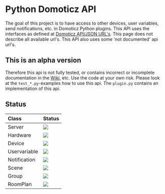 # Python Domoticz API

The goal of this project is to have access to other devices, user variables, send notifications, etc. in Domoticz Python plugins.
This API uses the interfaces as defined at [Domoticz API/JSON URL's](https://www.domoticz.com/wiki/Domoticz_API/JSON_URL%27s). This page does not describe all available url's. This API also uses some 'not documented' api url's.

## This is an alpha version

Therefore this api is not fully tested, or contains incorrect or incomplete documentation in the [Wiki](https://github.com/Xorfor/Domoticz-API/wiki), etc.
Use the code at your own risk.
Please look at the `test_*.py`-examples how to use this api. The `plugin.py` contains an implementation of this api.

## Status
| Class        | Status
| :---         | :---
| Server       | <img src="https://img.shields.io/badge/Status-Stable-green.svg" />
| Hardware     | <img src="https://img.shields.io/badge/Status-Beta-orange.svg" />
| Device       | <img src="https://img.shields.io/badge/Status-Alpha-red.svg" />
| Uservariable | <img src="https://img.shields.io/badge/Status-Stable-green.svg" />
| Notification | <img src="https://img.shields.io/badge/Status-Stable-green.svg" />
| Scene        | <img src="https://img.shields.io/badge/Status-NA-lightgrey.svg" />
| Group        | <img src="https://img.shields.io/badge/Status-NA-lightgrey.svg" />
| RoomPlan     | <img src="https://img.shields.io/badge/Status-NA-lightgrey.svg" />
